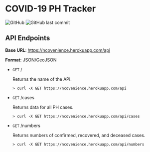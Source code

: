 # COVID-19 PH Tracker
![GitHub](https://img.shields.io/github/license/kvdomingo/covid19-ph-web?style=flat-square)
![GitHub last commit](https://img.shields.io/github/last-commit/kvdomingo/covid19-ph-web?style=flat-square)

## API Endpoints

**Base URL**: https://ncovenience.herokuapp.com/api

**Format**: JSON/GeoJSON



- `GET` /

    Returns the name of the API.
    ```
    > curl -X GET https://ncovenience.herokuapp.com/api
    ```

- `GET` /cases

    Returns data for all PH cases.
    ```
    > curl -X GET https://ncovenience.herokuapp.com/api/cases
    ```

- `GET` /numbers

    Returns numbers of confirmed, recovered, and deceased cases.
    ```
    > curl -X GET https://ncovenience.herokuapp.com/api/numbers
    ```